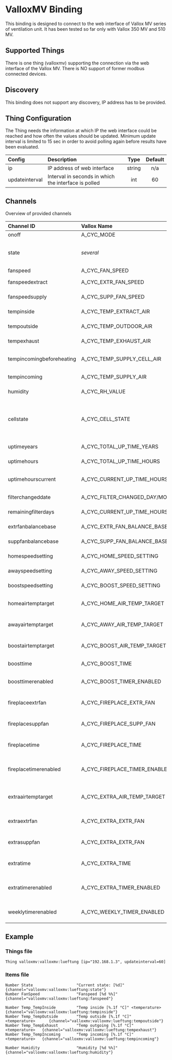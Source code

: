 # ValloxMV Binding

This binding is designed to connect to the web interface of Vallox MV series of ventilation unit.
It has been tested so far only with Vallox 350 MV and 510 MV.

## Supported Things

There is one thing (valloxmv) supporting the connection via the web interface of the Vallox MV. There is NO support of former modbus connected devices.

## Discovery

This binding does not support any discovery, IP address has to be provided.

## Thing Configuration

The Thing needs the information at which IP the web interface could be reached and how often the values should be updated.
Minimum update interval is limited to 15 sec in order to avoid polling again before results have been evaluated.

| Config                | Description                                           | Type  | Default |
| :-------------------- |:------------------------------------------------------|:-----:|:-------:|
| ip                    | IP address of web interface                           |string | n/a     |
| updateinterval        | Interval in seconds in which the interface is polled  |int    | 60      |    

## Channels

Overview of provided channels

| Channel ID                | Vallox Name                 | Description                       | Read/Write | Values               |
| :------------------------- | :--------------------------- |:-----------------------------------|:-:|:----------------------:|
| onoff                     | A_CYC_MODE                  | On off switch                     |rw| On/Off               |
| state                     | _several_                     | Current state of ventilation unit |rw| 1=FIREPLACE, 2=AWAY, 3=ATHOME, 4=BOOST    |
| fanspeed                  | A_CYC_FAN_SPEED             | Fan speed                         |r | 0 - 100 (%)          |
| fanspeedextract           | A_CYC_EXTR_FAN_SPEED        | Fan speed of extracting fan       |r | 1/min                |
| fanspeedsupply            | A_CYC_SUPP_FAN_SPEED        | Fan speed of supplying fan        |r | 1/min                |
| tempinside                | A_CYC_TEMP_EXTRACT_AIR      | Extracted air temp                |r | Number (°C)          |
| tempoutside               | A_CYC_TEMP_OUTDOOR_AIR      | Outside air temp                  |r | Number (°C)          |
| tempexhaust               | A_CYC_TEMP_EXHAUST_AIR      | Exhausted air temp                |r | Number (°C)          |
| tempincomingbeforeheating | A_CYC_TEMP_SUPPLY_CELL_AIR  | Incoming air temp (pre heating)   |r | Number (°C)          |
| tempincoming              | A_CYC_TEMP_SUPPLY_AIR       | Incoming air temp                 |r | Number (°C)          |
| humidity                  | A_CYC_RH_VALUE              | Extracted air humidity            |r | 0 - 100 (%)          |
| cellstate                 | A_CYC_CELL_STATE            | Current cell state                |r | 0=heat recovery, 1=cool recovery, 2=bypass, 3=defrosting          |
| uptimeyears               | A_CYC_TOTAL_UP_TIME_YEARS   | Total uptime years                |r | Y                    |
| uptimehours               | A_CYC_TOTAL_UP_TIME_HOURS   | Total uptime hours                |r | h                    |
| uptimehourscurrent        | A_CYC_CURRENT_UP_TIME_HOURS | Current uptime in hours           |r | h                    |
| filterchangeddate         | A\_CYC\_FILTER\_CHANGED\_DAY/MONTH/YEAR | Last filter change    |r | date                 |
| remainingfilterdays       | A_CYC_CURRENT_UP_TIME_HOURS | Days until filter change          |r | d                    |
| extrfanbalancebase        | A_CYC_EXTR_FAN_BALANCE_BASE | Extract fan base speed            |rw| 0 - 100 (%)          |
| suppfanbalancebase        | A_CYC_SUPP_FAN_BALANCE_BASE | Supply fan base speed             |rw| 0 - 100 (%)          |
| homespeedsetting          | A_CYC_HOME_SPEED_SETTING    | Home fan speed                    |rw| 0 - 100 (%)          |
| awayspeedsetting          | A_CYC_AWAY_SPEED_SETTING    | Away fan speed                    |rw| 0 - 100 (%)          |
| boostspeedsetting         | A_CYC_BOOST_SPEED_SETTING   | Boost fan speed                   |rw| 0 - 100 (%)          |
| homeairtemptarget         | A_CYC_HOME_AIR_TEMP_TARGET  | Target temperature in home state  |rw| Number (°C)          |
| awayairtemptarget         | A_CYC_AWAY_AIR_TEMP_TARGET  | Target temperature in away state  |rw| Number (°C)          |
| boostairtemptarget        | A_CYC_BOOST_AIR_TEMP_TARGET | Target temperature in boost state |rw| Number (°C)          |
| boosttime                 | A_CYC_BOOST_TIME            | Timer value in boost profile      |rw| 1 - 65535 (min)      |
| boosttimerenabled         | A_CYC_BOOST_TIMER_ENABLED   | Timer enabled setting in boost profile |rw| 1=Enabled, 0=Disabled |
| fireplaceextrfan          | A_CYC_FIREPLACE_EXTR_FAN    | Fireplace profile extract fan speed |rw| 0 - 100 (%)          |
| fireplacesuppfan          | A_CYC_FIREPLACE_SUPP_FAN    | Fireplace profile supply fan speed |rw| 0 - 100 (%)          |
| fireplacetime             | A_CYC_FIREPLACE_TIME        | Timer value in fireplace profile  |rw| 1 - 65535 (min)      |
| fireplacetimerenabled     | A_CYC_FIREPLACE_TIMER_ENABLED | Timer enabled setting in fireplace profile |rw| 1=Enabled, 0=Disabled |
| extraairtemptarget        | A_CYC_EXTRA_AIR_TEMP_TARGET | Target temperature in programmable profile |rw| Number (°C)          |
| extraextrfan              | A_CYC_EXTRA_EXTR_FAN        | Programmable profile extract fan speed |rw| 0 - 100 (%)          |
| extrasuppfan              | A_CYC_EXTRA_EXTR_FAN        | Programmable profile supply fan speed |rw| 0 - 100 (%)          |
| extratime                 | A_CYC_EXTRA_TIME            | Timer value in programmable profile |rw| 1 - 65535 (min)      |
| extratimerenabled         | A_CYC_EXTRA_TIMER_ENABLED   | Timer enabled setting in programmable profile |rw| 1=Enabled, 0=Disabled |
| weeklytimerenabled        | A_CYC_WEEKLY_TIMER_ENABLED  | Weekly Timer enabled setting      |rw| 1=Enabled, 0=Disabled |

## Example

### Things file ###

```
Thing valloxmv:valloxmv:lueftung [ip="192.168.1.3", updateinterval=60]
```


### Items file ###

```
Number State                   "Current state: [%d]"   {channel="valloxmv:valloxmv:lueftung:state"}
Number FanSpeed                "Fanspeed [%d %%]"  {channel="valloxmv:valloxmv:lueftung:fanspeed"}

Number Temp_TempInside         "Temp inside [%.1f °C]" <temperature>    {channel="valloxmv:valloxmv:lueftung:tempinside"}
Number Temp_TempOutside        "Temp outside [%.1f °C]"    <temperature>      {channel="valloxmv:valloxmv:lueftung:tempoutside"}
Number Temp_TempExhaust        "Temp outgoing [%.1f °C]"   <temperature>   {channel="valloxmv:valloxmv:lueftung:tempexhaust"}
Number Temp_TempIncoming       "Temp incoming [%.1f °C]"   <temperature>   {channel="valloxmv:valloxmv:lueftung:tempincoming"}

Number Humidity                "Humidity [%d %%]"  {channel="valloxmv:valloxmv:lueftung:humidity"}
```

